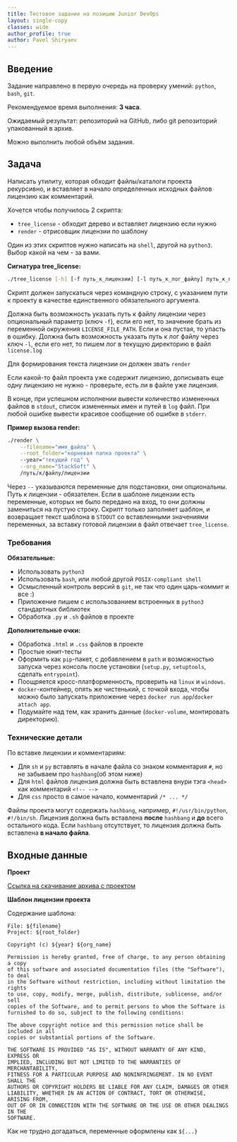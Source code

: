 ```yaml
---
title: Тестовое задание на позицию Junior DevOps
layout: single-copy
classes: wide
author_profile: true
author: Pavel Shiryaev
---
```


## Введение

Задание направлено в первую очередь на проверку умений: `python`, `bash`, `git`.

Рекомендуемое время выполнения: **3 часа**.

Ожидаемый результат: репозиторий на GitHub, либо git репозиторий упакованный в архив.

Можно выполнить любой объём задания.

## Задача

Написать утилиту, которая обходит файлы/каталоги проекта рекурсивно, и вставляет в начало определенных исходных файлов лицензию как комментарий.

Хочется чтобы получилось 2 скрипта: 

 - `tree_license` - обходит дерево и вставляет лицензию если нужно
 - `render` - отрисовщик лицензии по шаблону

Один из этих скриптов нужно написать на `shell`, другой на `python3`. Выбор какой на чем - за вами.

**Сигнатура tree_license:**

```bash
./tree_license [-h] [-f путь_к_лицензии] [-l путь_к_лог_файлу] путь_к_проекту
``` 

Скрипт должен запускаться через командную строку, c указанием пути к проекту в качестве единственного обязательного аргумента.

Должна быть возможность указать путь к файлу лицензии через опциональный параметр (ключ `-f`), если его нет, то значение брать из переменной окружения `LICENSE_FILE_PATH`.
Если и она пустая, то упасть в ошибку.
Должна быть возможность указать путь к лог файлу через ключ `-l`, если его нет, то пишем лог в текущую директорию в файл `license.log`

Для формирования текста лицензии он должен звать `render`

Если какой-то файл проекта уже содержит лицензию, дописывать еще одну лицензию не нужно - проверьте, есть ли в файле уже лицензия.

В конце, при успешном исполнении вывести количество измененных файлов в `stdout`, список измененных имен и путей в `log` файл.
При любой ошибке вывести красивое сообщение об ошибке в `stderr`.

**Пример вызова render:**

```bash
./render \
    --filename="имя_файла" \
    --root_folder="корневая папка проекта" \ 
    --year="текущий год" \
    --org_name="StackSoft" \
    /путь/к/файлу/лицензии
```

Через `--` указываются переменные для подстановки, они опциональны. Путь к лицензии - обязателен.
Если в шаблоне лицензии есть переменные, которых не было передано на вход, то они должны замениться на пустую строку.
Скрипт только заполняет шаблон, и возвращает текст шаблона в `STDOUT` со вставленными значениями переменных, за вставку готовой лицензии в файл отвечает `tree_license`.

### Требования

**Обязательные:**

 - Использовать `python3`
 - Использовать `bash`, или любой другой `POSIX-compliant shell`
 - Осмысленный контроль версий в `git`, не так что один царь-коммит и все :)
 - Приложение пишем с использованием встроенных в `python3` стандартных библиотек
 - Обработка `.py` и `.sh` файлов в проекте

**Дополнительные очки:**

 - Обработка `.html` и `.css` файлов в проекте
 - Простые юнит-тесты
 - Оформить как `pip`-пакет, с добавлением в `path` и возможностью запуска через консоль после установки (`setup.py`, `setuptools`, сделать `entrypoint`).
 - Поощряется кросс-платформенность, проверить на `linux` и `windows`.
 - `docker`-контейнер, опять же чистенький, с точкой входа, чтобы можно было запускать приложение через `docker run app`/`docker attach app`.
 - Подумайте над тем, как хранить данные (`docker-volume`, монтировать директорию).

### Технические детали 

По вставке лицензии и комментариям:

 - Для `sh` и `py` вставлять в начале файла со знаком комментария `#`, но не забываем про `hashbang`(об этом ниже) 
 - Для `html` файлов лицензия должна быть вставлена внури тэга `<head>` как комментарий `<!-- -->`
 - Для `css` просто в самое начало, комментарий `/* ... */`

Файлы проекта могут содержать `hashbang`, например, `#!/usr/bin/python`, `#!/bin/sh`.
Лицензия должна быть вставлена **после** `hashbang` и **до** всего остального кода.
Если `hashbang` отсутствует, то лицензия должна быть вставлена **в начало файла**.


## Входные данные

**Проект**

[Ссылка на скачивание архива с проектом](Cufflinks-master.tar.gz)
 
**Шаблон лицензии проекта**


Cодержание шаблона:

    File: ${filename}
    Project: ${root_folder}
    
    Copyright (c) ${year} ${org_name}

    Permission is hereby granted, free of charge, to any person obtaining a copy
    of this software and associated documentation files (the "Software"), to deal
    in the Software without restriction, including without limitation the rights
    to use, copy, modify, merge, publish, distribute, sublicense, and/or sell
    copies of the Software, and to permit persons to whom the Software is
    furnished to do so, subject to the following conditions:

    The above copyright notice and this permission notice shall be included in all
    copies or substantial portions of the Software.

    THE SOFTWARE IS PROVIDED "AS IS", WITHOUT WARRANTY OF ANY KIND, EXPRESS OR
    IMPLIED, INCLUDING BUT NOT LIMITED TO THE WARRANTIES OF MERCHANTABILITY,
    FITNESS FOR A PARTICULAR PURPOSE AND NONINFRINGEMENT. IN NO EVENT SHALL THE
    AUTHORS OR COPYRIGHT HOLDERS BE LIABLE FOR ANY CLAIM, DAMAGES OR OTHER
    LIABILITY, WHETHER IN AN ACTION OF CONTRACT, TORT OR OTHERWISE, ARISING FROM,
    OUT OF OR IN CONNECTION WITH THE SOFTWARE OR THE USE OR OTHER DEALINGS IN THE
    SOFTWARE.

Как не трудно догадаться, переменные оформлены как `${...}`


